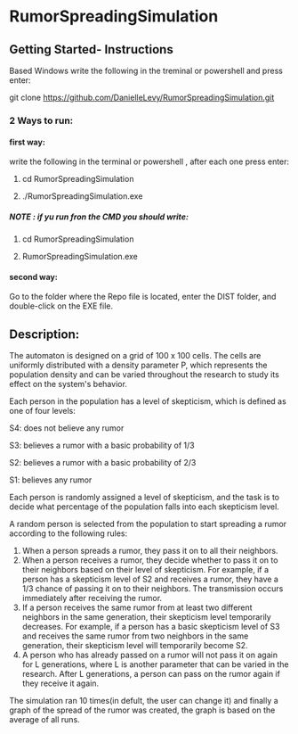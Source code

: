 # RumorSpreadingSimulation

## Getting Started- Instructions
Based Windows
write the following in the treminal or powershell and press enter:

git clone https://github.com/DanielleLevy/RumorSpreadingSimulation.git
### 2 Ways to run:
#### first way:

write the following in the terminal or powershell , after each one press enter:

1. cd RumorSpreadingSimulation

2. ./RumorSpreadingSimulation.exe

##### NOTE : if yu run fron the CMD you should write: 

1. cd RumorSpreadingSimulation

2. RumorSpreadingSimulation.exe


#### second way:

Go to the folder where the Repo file is located, enter the DIST folder, and double-click on the EXE file.

## Description:
The automaton is designed on a grid of 100 x 100 cells. The cells are uniformly distributed with a density parameter P, which represents the population density and can be varied throughout the research to study its effect on the system's behavior.


Each person in the population has a level of skepticism, which is defined as one of four levels:


S4: does not believe any rumor

S3: believes a rumor with a basic probability of 1/3

S2: believes a rumor with a basic probability of 2/3

S1: believes any rumor

Each person is randomly assigned a level of skepticism, and the task is to decide what percentage of the population falls into each skepticism level.


A random person is selected from the population to start spreading a rumor according to the following rules:


1. When a person spreads a rumor, they pass it on to all their neighbors.
2. When a person receives a rumor, they decide whether to pass it on to their neighbors based on their level of skepticism. For example, if a person has a skepticism level of S2 and receives a rumor, they have a 1/3 chance of passing it on to their neighbors. The transmission occurs immediately after receiving the rumor.
3. If a person receives the same rumor from at least two different neighbors in the same generation, their skepticism level temporarily decreases. For example, if a person has a basic skepticism level of S3 and receives the same rumor from two neighbors in the same generation, their skepticism level will temporarily become S2.
4. A person who has already passed on a rumor will not pass it on again for L generations, where L is another parameter that can be varied in the research.
After L generations, a person can pass on the rumor again if they receive it again.


The simulation ran 10 times(in defult, the user can change it) and finally a graph of the spread of the rumor was created, the graph is based on the average of all runs.
